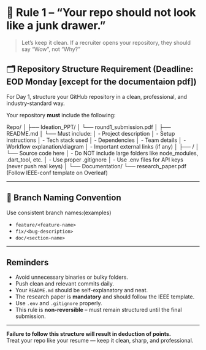 # 🔧 Rule 1 – “Your repo should not look like a junk drawer.”
> Let’s keep it clean. If a recruiter opens your repository, they should say “Wow”, not “Why?”

## 🗂️ Repository Structure Requirement (Deadline: EOD Monday [except for the documentaion pdf])

For Day 1, structure your GitHub repository in a clean, professional, and industry-standard way.

Your repository **must** include the following:

Repo/
│
├── Ideation_PPT/
│ └── round1_submission.pdf
│
├── README.md
│ └── Must include:
│ - Project description
│ - Setup instructions
│ - Tech stack used
│ - Dependencies
│ - Team details
│ - Workflow explanation/diagram
│ - Important external links (if any)
│
├── <ProjectName>/
│ └── Source code here
│ - Do NOT include large folders like node_modules, .dart_tool, etc.
│ - Use proper .gitignore
│ - Use .env files for API keys (never push real keys)
│
└── Documentation/
└── research_paper.pdf (Follow IEEE-conf template on Overleaf)

---

## 🌱 Branch Naming Convention

Use consistent branch names:(examples)
- `feature/<feature-name>`
- `fix/<bug-description>`
- `doc/<section-name>`

---

## Reminders
- Avoid unnecessary binaries or bulky folders.
- Push clean and relevant commits daily.
- Your `README.md` should be self-explanatory and neat.
- The research paper is **mandatory** and should follow the IEEE template.
- Use `.env` and `.gitignore` properly.
- This rule is **non-reversible** – must remain structured until the final submission.

---

**Failure to follow this structure will result in deduction of points.**  
Treat your repo like your resume — keep it clean, sharp, and professional.
